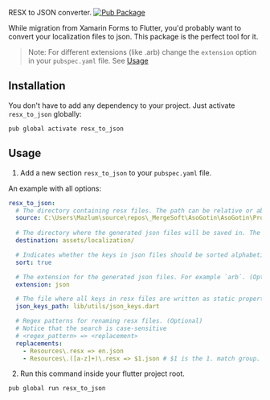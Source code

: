 RESX to JSON converter.  [![Pub Package](https://img.shields.io/pub/v/resx_to_json.svg)](https://pub.dev/packages/resx_to_json)

While migration from Xamarin Forms to Flutter, you'd probably want to convert your localization files to json. This package is the perfect tool for it.

> Note: For different extensions (like .arb) change the `extension` option in your `pubspec.yaml` file. See [Usage](#usage)

## Installation
You don't have to add any dependency to your project. Just activate `resx_to_json` globally:

```shell
pub global activate resx_to_json
```

## Usage

1. Add a new section `resx_to_json` to your `pubspec.yaml` file.

An example with all options: 
```yaml
resx_to_json:
  # The directory containing resx files. The path can be relative or absolute.
  source: C:\Users\Mazlum\source\repos\_MergeSoft\AsoGotin\AsoGotin\Properties
  
  # The directory where the generated json files will be saved in. The path can be relative or absolute.
  destination: assets/localization/

  # Indicates whether the keys in json files should be sorted alphabetically. (Optional, default: true)
  sort: true

  # The extension for the generated json files. For example `arb`. (Optional, default: 'json')
  extension: json

  # The file where all keys in resx files are written as static properties. (Optional, default: 'lib/helpers/json_keys.dart')
  json_keys_path: lib/utils/json_keys.dart

  # Regex patterns for renaming resx files. (Optional)
  # Notice that the search is case-sensitive
  # <regex_pattern> => <replacement> 
  replacements: 
    - Resources\.resx => en.json
    - Resources\.([a-z]+)\.resx => $1.json # $1 is the 1. match group. e.g. Resources.de.resx is renamed to de.json
```


2. Run this command inside your flutter project root.
```shell
pub global run resx_to_json
```